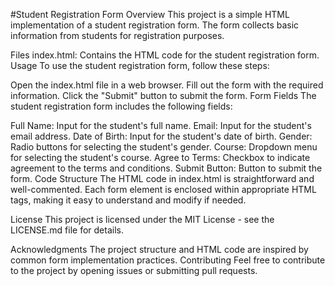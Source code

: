 #Student Registration Form
Overview
This project is a simple HTML implementation of a student registration form. The form collects basic information from students for registration purposes.

Files
index.html: Contains the HTML code for the student registration form.
Usage
To use the student registration form, follow these steps:

Open the index.html file in a web browser.
Fill out the form with the required information.
Click the "Submit" button to submit the form.
Form Fields
The student registration form includes the following fields:

Full Name: Input for the student's full name.
Email: Input for the student's email address.
Date of Birth: Input for the student's date of birth.
Gender: Radio buttons for selecting the student's gender.
Course: Dropdown menu for selecting the student's course.
Agree to Terms: Checkbox to indicate agreement to the terms and conditions.
Submit Button: Button to submit the form.
Code Structure
The HTML code in index.html is straightforward and well-commented. Each form element is enclosed within appropriate HTML tags, making it easy to understand and modify if needed.

License
This project is licensed under the MIT License - see the LICENSE.md file for details.

Acknowledgments
The project structure and HTML code are inspired by common form implementation practices.
Contributing
Feel free to contribute to the project by opening issues or submitting pull requests.
